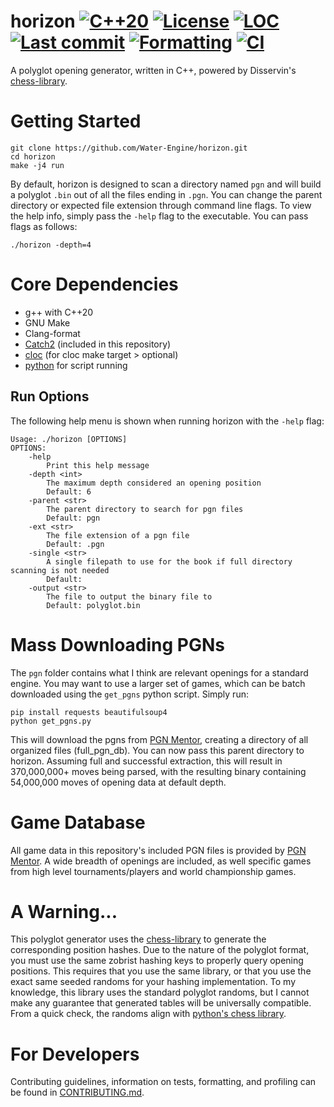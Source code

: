 # horizon [![C++20](https://img.shields.io/badge/C%2B%2B-20-blue?logo=c%2B%2B&logoColor=white)](https://en.cppreference.com/w/cpp/20.html) [![License](https://img.shields.io/github/license/Water-Engine/horizon)](LICENSE) [![LOC](https://img.shields.io/endpoint?url=https://raw.githubusercontent.com/Water-Engine/horizon/loc/.github/loc_badge.json)](https://github.com/Water-Engine/horizon/actions/workflows/loc.yml) [![Last commit](https://img.shields.io/github/last-commit/Water-Engine/horizon)](https://github.com/Water-Engine/horizon) [![Formatting](https://github.com/Water-Engine/horizon/actions/workflows/format.yml/badge.svg)](https://github.com/Water-Engine/horizon/actions/workflows/format.yml) [![CI](https://github.com/Water-Engine/horizon/actions/workflows/ci.yml/badge.svg)](https://github.com/Water-Engine/horizon/actions/workflows/ci.yml)
A polyglot opening generator, written in C++, powered by Disservin's [chess-library](https://github.com/Disservin/chess-library).

# Getting Started
```shell
git clone https://github.com/Water-Engine/horizon.git
cd horizon
make -j4 run
```

By default, horizon is designed to scan a directory named `pgn` and will build a polyglot `.bin` out of all the files ending in `.pgn`. You can change the parent directory or expected file extension through command line flags. To view the help info, simply pass the `-help` flag to the executable. You can pass flags as follows:
```shell
./horizon -depth=4
```

# Core Dependencies
- g++ with C++20
- GNU Make
- Clang-format
- [Catch2](https://github.com/catchorg/Catch2) (included in this repository)
- [cloc](https://github.com/AlDanial/cloc) (for cloc make target > optional)
- [python](https://www.python.org/downloads/) for script running

## Run Options
The following help menu is shown when running horizon with the `-help` flag:
```
Usage: ./horizon [OPTIONS]
OPTIONS:
    -help
        Print this help message
    -depth <int>
        The maximum depth considered an opening position
        Default: 6
    -parent <str>
        The parent directory to search for pgn files
        Default: pgn
    -ext <str>
        The file extension of a pgn file
        Default: .pgn
    -single <str>
        A single filepath to use for the book if full directory scanning is not needed
        Default:
    -output <str>
        The file to output the binary file to
        Default: polyglot.bin
```

# Mass Downloading PGNs
The `pgn` folder contains what I think are relevant openings for a standard engine. You may want to use a larger set of games, which can be batch downloaded using the `get_pgns` python script. Simply run:
```shell
pip install requests beautifulsoup4
python get_pgns.py
```
This will download the pgns from [PGN Mentor](https://www.pgnmentor.com/files.html), creating a directory of all organized files (full_pgn_db). You can now pass this parent directory to horizon. Assuming full and successful extraction, this will result in 370,000,000+ moves being parsed, with the resulting binary containing 54,000,000 moves of opening data at default depth.

# Game Database
All game data in this repository's included PGN files is provided by [PGN Mentor](https://www.pgnmentor.com/files.html). A wide breadth of openings are included, as well specific games from high level tournaments/players and world championship games.

# A Warning...
This polyglot generator uses the [chess-library](https://github.com/Disservin/chess-library) to generate the corresponding position hashes. Due to the nature of the polyglot format, you must use the same zobrist hashing keys to properly query opening positions. This requires that you use the same library, or that you use the exact same seeded randoms for your hashing implementation. To my knowledge, this library uses the standard polyglot randoms, but I cannot make any guarantee that generated tables will be universally compatible. From a quick check, the randoms align with [python's chess library](https://python-chess.readthedocs.io/en/latest/index.html).

# For Developers
Contributing guidelines, information on tests, formatting, and profiling can be found in [CONTRIBUTING.md](.github/CONTRIBUTING.md).